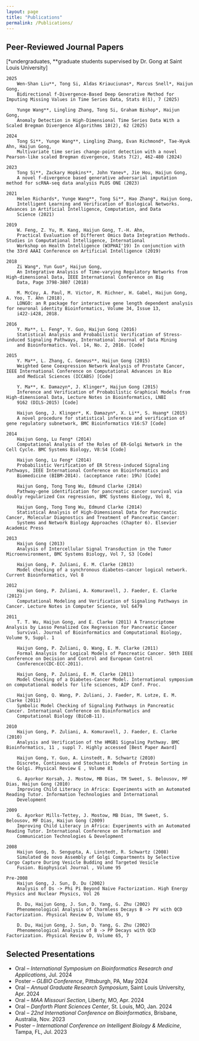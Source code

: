 ```yaml
---
layout: page
title: "Publications"
permalink: /Publications/
---
```


##  Peer-Reviewed Journal Papers

[*undergraduates, **graduate students supervised by Dr. Gong at Saint Louis University]

    2025
        Wen-Shan Liu**, Tong Si, Aldas Kriauciunas*, Marcus Snell*, Haijun Gong,
        Bidirectional f-Divergence-Based Deep Generative Method for Imputing Missing Values in Time Series Data, Stats 8(1), 7 (2025)
        
        Yunge Wang**, Lingling Zhang, Tong Si, Graham Bishop*, Haijun Gong,
        Anomaly Detection in High-Dimensional Time Series Data With a Scaled Bregman Divergence Algorithms 18(2), 62 (2025) 

    2024
        Tong Si**, Yunge Wang**, Lingling Zhang, Evan Richmond*, Tae-Hyuk Ahn, Haijun Gong,
        Multivariate time series change-point detection with a novel Pearson-like scaled Bregman divergence, Stats 7(2), 462-480 (2024)
    	
    2023
        Tong Si**, Zackary Hopkins**, John Yanev*, Jie Hou, Haijun Gong,
        A novel f-divergence based generative adversarial imputation method for scRNA-seq data analysis PLOS ONE (2023)
    	
    2021
        Helen Richards*, Yunge Wang**, Tong Si**, Hao Zhang*, Haijun Gong,
        Intelligent Learning and Verification of Biological Networks. Advances in Artificial Intelligence, Computation, and Data 
        Science (2021)
        
    2019
        W. Feng, Z. Yu, M. Kang, Haijun Gong, T.-H. Ahn,
        Practical Evaluation of Different Omics Data Integration Methods. Studies in Computational Intelligence, International 
        Workshop on Health Intelligence (W3PHAI'19) In conjunction with the 33rd AAAI Conference on Artificial Intelligence (2019)

    2018
        Zi Wang*, Yun Guo*, Haijun Gong,
        An Integrative Analysis of Time-varying Regulatory Networks from High-dimensional Data, IEEE International Conference on Big 
        Data, Page 3798-3807 (2018)
        
        M. McCoy, A. Paul, M. Victor, M. Richner, H. Gabel, Haijun Gong, A. Yoo, T. Ahn (2018),
        LONGO: an R package for interactive gene length dependent analysis for neuronal identity Bioinformatics, Volume 34, Issue 13, 
        i422-i428, 2018.

    2016
        Y. Ma**, L. Feng*, Y. Guo, Haijun Gong (2016)
        Statistical Analysis and Probabilistic Verification of Stress-induced Signaling Pathways, International Journal of Data Mining 
        and Bioinformatics. Vol. 14, No. 2, 2016. [Code]

    2015
        Y. Ma**, L. Zhang, C. Geneus**, Haijun Gong (2015)
        Weighted Gene Coexpression Network Analysis of Prostate Cancer, IEEE International Conference on Computational Advances in Bio 
        and Medical Sciences (ICCABS) [Code]
    	
        Y. Ma**, K. Damazyn*, J. Klinger*, Haijun Gong (2015)
        Inference and Verification of Probabilistic Graphical Models from High-dimensional Data, Lecture Notes in Bioinformatics, LNBI 
        9162 (DILS-2015) [Code]
    	
        Haijun Gong, J. Klinger*, K. Damazyn*, X. Li**, S. Huang* (2015)
        A novel procedure for statistical inference and verification of gene regulatory subnetwork, BMC Bioinformatics V16:S7 [Code]
    	
    2014
        Haijun Gong, Lu Feng* (2014)
        Computational Analysis of the Roles of ER-Golgi Network in the Cell Cycle. BMC Systems Biology, V8:S4 [Code]
    	
        Haijun Gong, Lu Feng* (2014)
        Probabilistic Verification of ER Stress-induced Signaling Pathways, IEEE International Conference on Bioinformatics and 
        Biomedicine (BIBM-2014). (acceptance rate: 19%) [Code]
    	
        Haijun Gong, Tong Tong Wu, Edmund Clarke (2014)
        Pathway-gene identification for pancreatic cancer survival via doubly regularized Cox regression, BMC Systems Biology, Vol 8, 
    	
        Haijun Gong, Tong Tong Wu, Edmund Clarke (2014)
        Statistical Analysis of High-Dimensional Data for Pancreatic Cancer, Molecular Diagnostics and Treatment of Pancreatic Cancer: 
        Systems and Network Biology Approaches (Chapter 6). Elsevier Academic Press
    	
    2013
        Haijun Gong (2013)
        Analysis of Intercellular Signal Transduction in the Tumor Microenvironment, BMC Systems Biology, Vol 7, S3 [Code]
    	
        Haijun Gong, P. Zuliani, E. M. Clarke (2013)
        Model checking of a synchronous diabetes-cancer logical network. Current Bioinformatics, Vol 8

    2012
        Haijun Gong, P. Zuliani, A. Komuravell, J. Faeder, E. Clarke (2012)
        Computational Modeling and Verification of Signaling Pathways in Cancer. Lecture Notes in Computer Science, Vol 6479
    	
    2011
        T. T. Wu, Haijun Gong, and E. Clarke (2011) A Transcriptome Analysis by Lasso Penalized Cox Regression for Pancreatic Cancer 
        Survival. Journal of Bioinformatics and Computational Biology, Volume 9, Suppl. 1
    	
        Haijun Gong, P. Zuliani, Q. Wang, E. M. Clarke (2011)
        Formal Analysis for Logical Models of Pancreatic Cancer. 50th IEEE Conference on Decision and Control and European Control 
        Conference(CDC-ECC-2011).
    	
        Haijun Gong, P. Zuliani, E. M. Clarke (2011)
        Model Checking of a Diabetes-Cancer Model. International symposium on computational models for life sciences, AIP Conf. Proc. 
    	
        Haijun Gong, Q. Wang, P. Zuliani, J. Faeder, M. Lotze, E. M. Clarke (2011)
        Symbolic Model Checking of Signaling Pathways in Pancreatic Cancer. International Conference on Bioinformatics and 
        Computational Biology (BiCoB-11).
    	
    2010
        Haijun Gong, P. Zuliani, A. Komuravell, J. Faeder, E. Clarke (2010)
        Analysis and Verification of the HMGB1 Signaling Pathway. BMC Bioinformatics, 11 , suppl 7. Highly accessed [Best Paper Award]
    	
        Haijun Gong, Y. Guo, A. Linstedt, R. Schwartz (2010)
        Discrete, Continuous and Stochastic Models of Protein Sorting in the Golgi. Physical Review E , Volume 81
    	
        G. Ayorkor Korsah, J. Mostow, MB Dias, TM Sweet, S. Belousov, MF Dias, Haijun Gong (2010)
        Improving Child Literacy in Africa: Experiments with an Automated Reading Tutor. Information Technologies and International 
        Development

    2009
        G. Ayorkor Mills-Tettey, J. Mostow, MB Dias, TM Sweet, S. Belousov, MF Dias, Haijun Gong (2009)
        Improving Child Literacy in Africa: Experiments with an Automated Reading Tutor. International Conference on Information and 
        Communication Technologies & Development

    2008
        Haijun Gong, D. Sengupta, A. Linstedt, R. Schwartz (2008)
        Simulated de novo Assembly of Golgi Compartments by Selective Cargo Capture During Vesicle Budding and Targeted Vesicle 
        Fusion. Biophysical Journal , Volume 95

    Pre-2008
        Haijun Gong, J. Sun, D. Du (2002)
        Analysis of Ds -> Phi Pi Beyond Naive Factorization. High Energy Physics and Nuclear Physics, Vol 26
    	
        D. Du, Haijun Gong, J. Sun, D. Yang, G. Zhu (2002)
        Phenomenological Analysis of Charmless Decays B -> PV with QCD Factorization. Physical Review D, Volume 65, 9
    	
        D. Du, Haijun Gong, J. Sun, D. Yang, G. Zhu (2002)
        Phenomenological Analysis of B -> PP Decays with QCD Factorization. Physical Review D, Volume 65, 7
    	

##  Selected Presentations

- Oral – *International Symposium on Bioinformatics Research and Applications*, Jul. 2024  
- Poster – *GLBIO Conference*, Pittsburgh, PA, May 2024  
- Oral – *Annual Graduate Research Symposium*, Saint Louis University, Apr. 2024  
- Oral – *MAA Missouri Section*, Liberty, MO, Apr. 2024  
- Oral – *Danforth Plant Sciences Center*, St. Louis, MO, Jan. 2024  
- Oral – *22nd International Conference on Bioinformatics*, Brisbane, Australia, Nov. 2023  
- Poster – *International Conference on Intelligent Biology & Medicine*, Tampa, FL, Jul. 2023
